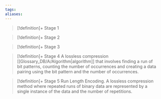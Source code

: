 ```yaml
---
tags:
aliases:
---
```


> [!definition]+ Stage 1
>

> [!definition]+ Stage 2
>

> [!definition]+ Stage 3
>

> [!definition]+ Stage 4
> A lossless compression [[Glossary_DB/A/Algorithm|algorithm]] that involves finding a run of bit patterns, counting the number of occurrences and creating a data pairing using the bit pattern and the number of occurrences.

> [!definition]+ Stage 5
> Run Length Encoding. A lossless compression method where repeated runs of binary data are represented by a single instance of the data and the number of repetitions.



